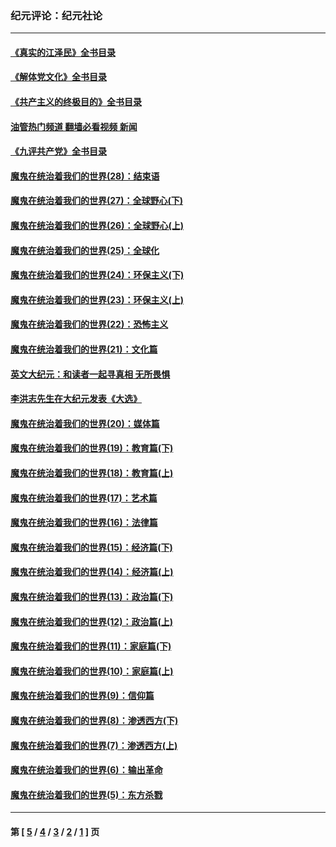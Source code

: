 ### 纪元评论：纪元社论
---
#### [《真实的江泽民》全书目录](../../pages/nsc422/n13721399.md?01060330) 
#### [《解体党文化》全书目录](../../pages/nsc422/n13721157.md?01060330) 
#### [《共产主义的终极目的》全书目录](../../pages/nsc422/n13721048.md?01060330) 
#### [油管热门频道 翻墙必看视频 新闻](ok?01060330)
#### [《九评共产党》全书目录](../../pages/nsc422/n13708085.md?01060330) 
#### [魔鬼在统治着我们的世界(28)：结束语](../../pages/nsc422/n10936246.md?01060330) 
#### [魔鬼在统治着我们的世界(27)：全球野心(下)](../../pages/nsc422/n10928319.md?01060330) 
#### [魔鬼在统治着我们的世界(26)：全球野心(上)](../../pages/nsc422/n10900318.md?01060330) 
#### [魔鬼在统治着我们的世界(25)：全球化](../../pages/nsc422/n10788205.md?01060330) 
#### [魔鬼在统治着我们的世界(24)：环保主义(下)](../../pages/nsc422/n10695307.md?01060330) 
#### [魔鬼在统治着我们的世界(23)：环保主义(上)](../../pages/nsc422/n10688613.md?01060330) 
#### [魔鬼在统治着我们的世界(22)：恐怖主义](../../pages/nsc422/n10614727.md?01060330) 
#### [魔鬼在统治着我们的世界(21)：文化篇](../../pages/nsc422/n10597706.md?01060330) 
#### [英文大纪元：和读者一起寻真相 无所畏惧](../../pages/nsc422/n12542027.md?01060330) 
#### [李洪志先生在大纪元发表《大选》](../../pages/nsc422/n12534746.md?01060330) 
#### [魔鬼在统治着我们的世界(20)：媒体篇](../../pages/nsc422/n10586579.md?01060330) 
#### [魔鬼在统治着我们的世界(19)：教育篇(下)](../../pages/nsc422/n10564808.md?01060330) 
#### [魔鬼在统治着我们的世界(18)：教育篇(上)](../../pages/nsc422/n10526970.md?01060330) 
#### [魔鬼在统治着我们的世界(17)：艺术篇](../../pages/nsc422/n10499093.md?01060330) 
#### [魔鬼在统治着我们的世界(16)：法律篇](../../pages/nsc422/n10485969.md?01060330) 
#### [魔鬼在统治着我们的世界(15)：经济篇(下)](../../pages/nsc422/n10469975.md?01060330) 
#### [魔鬼在统治着我们的世界(14)：经济篇(上)](../../pages/nsc422/n10457370.md?01060330) 
#### [魔鬼在统治着我们的世界(13)：政治篇(下)](../../pages/nsc422/n10448270.md?01060330) 
#### [魔鬼在统治着我们的世界(12)：政治篇(上)](../../pages/nsc422/n10444576.md?01060330) 
#### [魔鬼在统治着我们的世界(11)：家庭篇(下)](../../pages/nsc422/n10440961.md?01060330) 
#### [魔鬼在统治着我们的世界(10)：家庭篇(上)](../../pages/nsc422/n10435448.md?01060330) 
#### [魔鬼在统治着我们的世界(9)：信仰篇](../../pages/nsc422/n10432159.md?01060330) 
#### [魔鬼在统治着我们的世界(8)：渗透西方(下)](../../pages/nsc422/n10429603.md?01060330) 
#### [魔鬼在统治着我们的世界(7)：渗透西方(上)](../../pages/nsc422/n10426013.md?01060330) 
#### [魔鬼在统治着我们的世界(6)：输出革命](../../pages/nsc422/n10421536.md?01060330) 
#### [魔鬼在统治着我们的世界(5)：东方杀戮](../../pages/nsc422/n10417707.md?01060330) 

---
#### 第 [ [5](./5.md?01060330) / [4](./4.md?01060330) / [3](./3.md?01060330) / [2](./2.md?01060330) / [1](./1.md?01060330) ] 页
